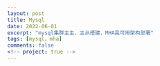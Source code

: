 ```yaml
---
layout: post
title: Mysql
date: 2022-06-01
excerpt: "mysql集群主主、主从搭建，MHA高可用架构部署"
tags: [mysql，mha]
comments: false
<!-- project: true -->
---
```


